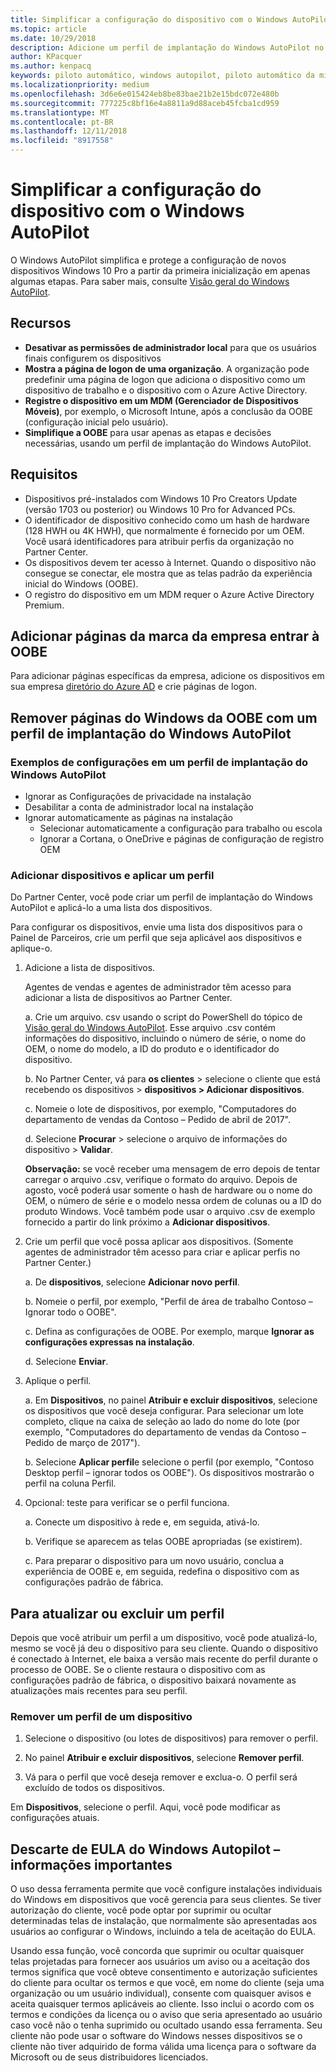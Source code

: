 ```yaml
---
title: Simplificar a configuração do dispositivo com o Windows AutoPilot | Partner Center
ms.topic: article
ms.date: 10/29/2018
description: Adicione um perfil de implantação do Windows AutoPilot no Partner Center para simplificar a configuração do dispositivo com o Windows AutoPilot
author: KPacquer
ms.author: kenpacq
keywords: piloto automático, windows autopilot, piloto automático da microsoft, implantação zero touch, oobe, telas de logon
ms.localizationpriority: medium
ms.openlocfilehash: 3d6e6e015424eb8be83bae21b2e15bdc072e480b
ms.sourcegitcommit: 777225c8bf16e4a8811a9d88aceb45fcba1cd959
ms.translationtype: MT
ms.contentlocale: pt-BR
ms.lasthandoff: 12/11/2018
ms.locfileid: "8917558"
---
```

<!--Maggie, 12/7/18 - removed line telling indirect resellers to go through their indirect providers for autopilot stuff as per Bhavya Chopra in bug 19841770.-->

# <a name="simplify-device-setup-with-windows-autopilot"></a>Simplificar a configuração do dispositivo com o Windows AutoPilot 

O Windows AutoPilot simplifica e protege a configuração de novos dispositivos Windows 10 Pro a partir da primeira inicialização em apenas algumas etapas. Para saber mais, consulte [Visão geral do Windows AutoPilot](https://docs.microsoft.com/windows/deployment/windows-10-auto-pilot).

## <a name="features"></a>Recursos

- **Desativar as permissões de administrador local** para que os usuários finais configurem os dispositivos
- **Mostra a página de logon de uma organização**. A organização pode predefinir uma página de logon que adiciona o dispositivo como um dispositivo de trabalho e o dispositivo com o Azure Active Directory.
- **Registre o dispositivo em um MDM (Gerenciador de Dispositivos Móveis)**, por exemplo, o Microsoft Intune, após a conclusão da OOBE (configuração inicial pelo usuário).
- **Simplifique a OOBE** para usar apenas as etapas e decisões necessárias, usando um perfil de implantação do Windows AutoPilot.

## <a name="requirements"></a>Requisitos

- Dispositivos pré-instalados com Windows 10 Pro Creators Update (versão 1703 ou posterior) ou Windows 10 Pro for Advanced PCs.
- O identificador de dispositivo conhecido como um hash de hardware (128 HWH ou 4K HWH), que normalmente é fornecido por um OEM. Você usará identificadores para atribuir perfis da organização no Partner Center.
- Os dispositivos devem ter acesso à Internet. Quando o dispositivo não consegue se conectar, ele mostra que as telas padrão da experiência inicial do Windows (OOBE).
- O registro do dispositivo em um MDM requer o Azure Active Directory Premium.

## <a name="add-company-branded-sign-in-pages-to-oobe"></a>Adicionar páginas da marca da empresa entrar à OOBE

Para adicionar páginas específicas da empresa, adicione os dispositivos em sua empresa [diretório do Azure AD](https://go.microsoft.com/fwlink/?linkid=848958) e crie páginas de logon.

## <a name="remove-windows-pages-from-oobe-with-a-windows-autopilot-deployment-profile"></a>Remover páginas do Windows da OOBE com um perfil de implantação do Windows AutoPilot

### <a name="examples-of-settings-in-a-windows-autopilot-deployment-profile"></a>Exemplos de configurações em um perfil de implantação do Windows AutoPilot

- Ignorar as Configurações de privacidade na instalação
- Desabilitar a conta de administrador local na instalação
- Ignorar automaticamente as páginas na instalação
  - Selecionar automaticamente a configuração para trabalho ou escola
  - Ignorar a Cortana, o OneDrive e páginas de configuração de registro OEM

### <a name="add-devices-and-apply-a-profile"></a>Adicionar dispositivos e aplicar um perfil

Do Partner Center, você pode criar um perfil de implantação do Windows AutoPilot e aplicá-lo a uma lista dos dispositivos.

Para configurar os dispositivos, envie uma lista dos dispositivos para o Painel de Parceiros, crie um perfil que seja aplicável aos dispositivos e aplique-o.

1.  Adicione a lista de dispositivos.

    Agentes de vendas e agentes de administrador têm acesso para adicionar a lista de dispositivos ao Partner Center.

    a. Crie um arquivo. csv usando o script do PowerShell do tópico de [Visão geral do Windows AutoPilot](https://docs.microsoft.com/windows/deployment/windows-10-auto-pilot). Esse arquivo .csv contém informações do dispositivo, incluindo o número de série, o nome do OEM, o nome do modelo, a ID do produto e o identificador do dispositivo. 

    b. No Partner Center, vá para **os clientes** > selecione o cliente que está recebendo os dispositivos > **dispositivos > Adicionar dispositivos**.

    c. Nomeie o lote de dispositivos, por exemplo, "Computadores do departamento de vendas da Contoso – Pedido de abril de 2017". 

    d. Selecione **Procurar** > selecione o arquivo de informações do dispositivo > **Validar**.

    **Observação:** se você receber uma mensagem de erro depois de tentar carregar o arquivo .csv, verifique o formato do arquivo. Depois de agosto, você poderá usar somente o hash de hardware ou o nome do OEM, o número de série e o modelo nessa ordem de colunas ou a ID do produto Windows. Você também pode usar o arquivo .csv de exemplo fornecido a partir do link próximo a **Adicionar dispositivos**.

2.  Crie um perfil que você possa aplicar aos dispositivos. (Somente agentes de administrador têm acesso para criar e aplicar perfis no Partner Center.)

    a.  De **dispositivos**, selecione **Adicionar novo perfil**.

    b.  Nomeie o perfil, por exemplo, "Perfil de área de trabalho Contoso – Ignorar todo o OOBE".

    c.  Defina as configurações de OOBE. Por exemplo, marque **Ignorar as configurações expressas na instalação**.

    d.  Selecione **Enviar**.

3.  Aplique o perfil.

    a.  Em **Dispositivos**, no painel **Atribuir e excluir dispositivos**, selecione os dispositivos que você deseja configurar. Para selecionar um lote completo, clique na caixa de seleção ao lado do nome do lote (por exemplo, "Computadores do departamento de vendas da Contoso – Pedido de março de 2017").

    b.  Selecione **Aplicar perfil**e selecione o perfil (por exemplo, "Contoso Desktop perfil – ignorar todos os OOBE"). Os dispositivos mostrarão o perfil na coluna Perfil.

4.  Opcional: teste para verificar se o perfil funciona.

    a.  Conecte um dispositivo à rede e, em seguida, ativá-lo.

    b.  Verifique se aparecem as telas OOBE apropriadas (se existirem).

    c.  Para preparar o dispositivo para um novo usuário, conclua a experiência de OOBE e, em seguida, redefina o dispositivo com as configurações padrão de fábrica.

## <a name="to-update-or-delete-a-profile"></a>Para atualizar ou excluir um perfil 

Depois que você atribuir um perfil a um dispositivo, você pode atualizá-lo, mesmo se você já deu o dispositivo para seu cliente. Quando o dispositivo é conectado à Internet, ele baixa a versão mais recente do perfil durante o processo de OOBE. Se o cliente restaura o dispositivo com as configurações padrão de fábrica, o dispositivo baixará novamente as atualizações mais recentes para seu perfil. 

### <a name="remove-a-profile-from-a-device"></a>Remover um perfil de um dispositivo

1. Selecione o dispositivo (ou lotes de dispositivos) para remover o perfil. 

2. No painel **Atribuir e excluir dispositivos**, selecione **Remover perfil**.

3. Vá para o perfil que você deseja remover e exclua-o. O perfil será excluído de todos os dispositivos.

Em **Dispositivos**, selecione o perfil. Aqui, você pode modificar as configurações atuais.

## <a name="windows-autopilot-eula-dismissal--important-information"></a>Descarte de EULA do Windows Autopilot – informações importantes

O uso dessa ferramenta permite que você configure instalações individuais do Windows em dispositivos que você gerencia para seus clientes. Se tiver autorização do cliente, você pode optar por suprimir ou ocultar determinadas telas de instalação, que normalmente são apresentadas aos usuários ao configurar o Windows, incluindo a tela de aceitação do EULA. 

Usando essa função, você concorda que suprimir ou ocultar quaisquer telas projetadas para fornecer aos usuários um aviso ou a aceitação dos termos significa que você obteve consentimento e autorização suficientes do cliente para ocultar os termos e que você, em nome do cliente (seja uma organização ou um usuário individual), consente com quaisquer avisos e aceita quaisquer termos aplicáveis ao cliente. Isso inclui o acordo com os termos e condições da licença ou o aviso que seria apresentado ao usuário caso você não o tenha suprimido ou ocultado usando essa ferramenta. Seu cliente não pode usar o software do Windows nesses dispositivos se o cliente não tiver adquirido de forma válida uma licença para o software da Microsoft ou de seus distribuidores licenciados.